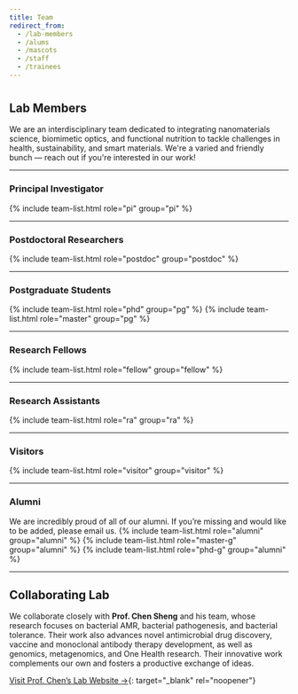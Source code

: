 ```yaml
---
title: Team
redirect_from:
  - /lab-members
  - /alums
  - /mascots
  - /staff
  - /trainees
---
```


# <i class="fas fa-users"></i>

## Lab Members

We are an interdisciplinary team dedicated to integrating nanomaterials science, biomimetic optics, and functional nutrition to tackle challenges in health, sustainability, and smart materials. We're a varied and friendly bunch — reach out if you're interested in our work!

---

### Principal Investigator
{% include team-list.html role="pi" group="pi" %}

---

### Postdoctoral Researchers
{% include team-list.html role="postdoc" group="postdoc" %}

---

### Postgraduate Students
{% include team-list.html role="phd" group="pg" %}
{% include team-list.html role="master" group="pg" %}

---

### Research Fellows
{% include team-list.html role="fellow" group="fellow" %}

---

### Research Assistants
{% include team-list.html role="ra" group="ra" %}

---

### Visitors
{% include team-list.html role="visitor" group="visitor" %}

---

### Alumni
We are incredibly proud of all of our alumni. If you’re missing and would like to be added, please email us.
{% include team-list.html role="alumni" group="alumni" %}
{% include team-list.html role="master-g" group="alumni" %}
{% include team-list.html role="phd-g" group="alumni" %}

---

## <i class="fas fa-feather-alt"></i>Collaborating Lab
We collaborate closely with **Prof. Chen Sheng** and his team,  whose research focuses on bacterial AMR, bacterial pathogenesis, and bacterial tolerance. Their work also advances novel antimicrobial drug discovery, vaccine and monoclonal antibody therapy development, as well as genomics, metagenomics, and One Health research. Their innovative work complements our own and fosters a productive exchange of ideas.

[Visit Prof. Chen’s Lab Website →](https://sc-grouphk.github.io/team/){: target="_blank" rel="noopener"}
